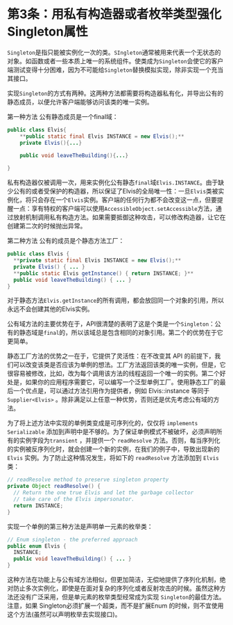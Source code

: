 # 第3条：用私有构造器或者枚举类型强化Singleton属性

`Singleton`是指只能被实例化一次的类。`SIngleton`通常被用来代表一个无状态的对象。如函数或者一些本质上唯一的系统组件。使类成为`Singleton`会使它的客户端测试变得十分困难，因为不可能给`Singleton`替换模拟实现，除非实现一个充当其接口。

实现`Singleton`的方式有两种。这两种方法都需要将构造器私有化，并导出公有的静态成员，以便允许客户端能够访问该类的唯一实例。

第一种方法 公有静态成员是一个final域：

```java
public class Elvis{
	**public static final Elvis INSTANCE = new Elvis();**
	private Elvis(){...}
	
	public void leaveTheBuilding(){...}

}
```

私有构造器仅被调用一次，用来实例化公有静态`final`域`Elvis.INSTANCE`。由于缺少公有的或者受保护的构造器，所以保证了Elvis的全局唯一性：一旦`Elvis`类被实例化，将只会存在一个`Elvis`实例。客户端的任何行为都不会改变这一点，但要提醒一点：享有特权的客户端可以使用`AccessibleObject.setAccessible`方法，通过放射机制调用私有构造方法。如果需要抵御这种攻击，可以修改构造器，让它在创建第二次的时候抛出异常。

第二种方法 公有的成员是个静态方法工厂：

```java
public class Elvis { 
  **private static final Elvis INSTANCE = new Elvis();** 
  private Elvis() { ... } 
  **public static Elvis getInstance() { return INSTANCE; }** 
  public void leaveTheBuilding() { ... } 
}
```

对于静态方法`Elvis.getInstance`的所有调用，都会放回同一个对象的引用，所以永远不会创建其他的Elvis实例。

公有域方法的主要优势在于，API很清楚的表明了这是个类是一个`Singleton`：公有的静态域是`final`的，所以该域总是包含相同的对象引用。第二个的优势在于它更简单。

静态工厂方法的优势之一在于，它提供了灵活性：在不改变其 API 的前提下，我们可以改变该类是否应该为单例的想法。工厂方法返回该类的唯一实例，但是，它很容易被修改，比如，改为每个调用该方法的线程返回一个唯一的实例。第二个好处是，如果你的应用程序需要它，可以编写一个泛型单例工厂。使用静态工厂的最后一个优点是，可以通过方法引用作为提供者，例如 Elvis::instance 等同于 `Supplier<Elvis>` 。除非满足以上任意一种优势，否则还是优先考虑公有域的方法。

为了将上述方法中实现的单例类变成是可序列化的，仅仅将 `implements Serializable` 添加到声明中是不够的。为了保证单例模式不被破坏，必须声明所有的实例字段为`transient` ，并提供一个 `readResolve` 方法。否则，每当序列化的实例被反序列化时，就会创建一个新的实例，在我们的例子中，导致出现新的 `Elvis` 实例。为了防止这种情况发生，将如下的 `readResolve` 方法添加到 `Elvis` 类：

```java
// readResolve method to preserve singleton property 
private Object readResolve() { 
  // Return the one true Elvis and let the garbage collector 
  // take care of the Elvis impersonator. 
  return INSTANCE;
}
```

实现一个单例的第三种方法是声明单一元素的枚举类：

```java
// Enum singleton - the preferred approach 
public enum Elvis { 
  INSTANCE; 
  public void leaveTheBuilding() { ... } 
}
```

这种方法在功能上与公有域方法相似，但更加简洁，无偿地提供了序列化机制，绝对防止多次实例化，即使是在面对复杂的序列化或者反射攻击的时候。虽然这种方法还没有广泛采用，但是单元素的枚举类型经常成为实现 `Singleton`的最佳方法。注意，如果 Singleton必须扩展一个超类，而不是扩展Enum 的时候，则不宜使用这个方法(虽然可以声明枚举去实现接口)。